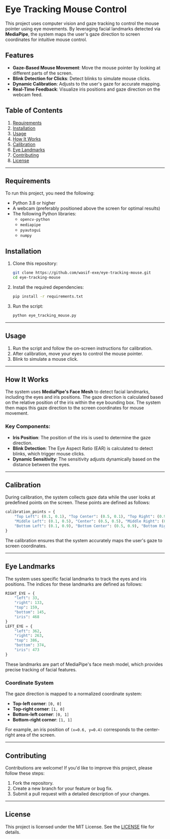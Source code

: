 # Eye Tracking Mouse Control

This project uses computer vision and gaze tracking to control the mouse pointer using eye movements. By leveraging facial landmarks detected via **MediaPipe**, the system maps the user's gaze direction to screen coordinates for intuitive mouse control.

## Features

- **Gaze-Based Mouse Movement**: Move the mouse pointer by looking at different parts of the screen.
- **Blink Detection for Clicks**: Detect blinks to simulate mouse clicks.
- **Dynamic Calibration**: Adjusts to the user's gaze for accurate mapping.
- **Real-Time Feedback**: Visualize iris positions and gaze direction on the webcam feed.

## Table of Contents

1. [Requirements](#requirements)
2. [Installation](#installation)
3. [Usage](#usage)
4. [How It Works](#how-it-works)
5. [Calibration](#calibration)
6. [Eye Landmarks](#eye-landmarks)
7. [Contributing](#contributing)
8. [License](#license)

---

## Requirements

To run this project, you need the following:

- Python 3.8 or higher
- A webcam (preferably positioned above the screen for optimal results)
- The following Python libraries:
  - `opencv-python`
  - `mediapipe`
  - `pyautogui`
  - `numpy`

## Installation

1. Clone this repository:

   ```bash
   git clone https://github.com/wasif-exe/eye-tracking-mouse.git
   cd eye-tracking-mouse
   ```

2. Install the required dependencies:

   ```bash
   pip install -r requirements.txt
   ```

3. Run the script:
   ```bash
   python eye_tracking_mouse.py
   ```

---

## Usage

1. Run the script and follow the on-screen instructions for calibration.
2. After calibration, move your eyes to control the mouse pointer.
3. Blink to simulate a mouse click.

---

## How It Works

The system uses **MediaPipe's Face Mesh** to detect facial landmarks, including the eyes and iris positions. The gaze direction is calculated based on the relative position of the iris within the eye bounding box. The system then maps this gaze direction to the screen coordinates for mouse movement.

### Key Components:

- **Iris Position**: The position of the iris is used to determine the gaze direction.
- **Blink Detection**: The Eye Aspect Ratio (EAR) is calculated to detect blinks, which trigger mouse clicks.
- **Dynamic Sensitivity**: The sensitivity adjusts dynamically based on the distance between the eyes.

---

## Calibration

During calibration, the system collects gaze data while the user looks at predefined points on the screen. These points are defined as follows:

```python
calibration_points = {
    "Top Left": (0.1, 0.1), "Top Center": (0.5, 0.1), "Top Right": (0.9, 0.1),
    "Middle Left": (0.1, 0.5), "Center": (0.5, 0.5), "Middle Right": (0.9, 0.5),
    "Bottom Left": (0.1, 0.9), "Bottom Center": (0.5, 0.9), "Bottom Right": (0.9, 0.9)
}
```

The calibration ensures that the system accurately maps the user's gaze to screen coordinates.

---

## Eye Landmarks

The system uses specific facial landmarks to track the eyes and iris positions. The indices for these landmarks are defined as follows:

```python
RIGHT_EYE = {
    "left": 33,
    "right": 133,
    "top": 159,
    "bottom": 145,
    "iris": 468
}
LEFT_EYE = {
    "left": 362,
    "right": 263,
    "top": 386,
    "bottom": 374,
    "iris": 473
}
```

These landmarks are part of MediaPipe's face mesh model, which provides precise tracking of facial features.

### Coordinate System

The gaze direction is mapped to a normalized coordinate system:

- **Top-left corner**: `[0, 0]`
- **Top-right corner**: `[1, 0]`
- **Bottom-left corner**: `[0, 1]`
- **Bottom-right corner**: `[1, 1]`

For example, an iris position of `(x=0.6, y=0.4)` corresponds to the center-right area of the screen.

---

## Contributing

Contributions are welcome! If you'd like to improve this project, please follow these steps:

1. Fork the repository.
2. Create a new branch for your feature or bug fix.
3. Submit a pull request with a detailed description of your changes.

---

## License

This project is licensed under the MIT License. See the [LICENSE](LICENSE) file for details.
